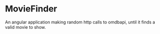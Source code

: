 # MovieFinder
An angular application making random http calls to omdbapi, until it finds a valid movie to show.
